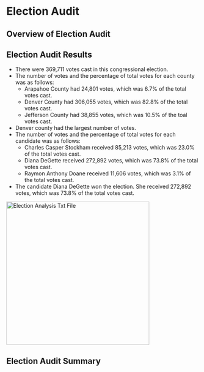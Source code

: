 # Election Audit

## Overview of Election Audit

## Election Audit Results
- There were 369,711 votes cast in this congressional election.
- The number of votes and the percentage of total votes for each county was as follows:
  - Arapahoe County had 24,801 votes, which was 6.7% of the total votes cast.
  - Denver County had 306,055 votes, which was 82.8% of the total votes cast.
  - Jefferson County had 38,855 votes, which was 10.5% of the toal votes cast.
- Denver county had the largest number of votes.
- The number of votes and the percentage of total votes for each candidate was as follows:
  - Charles Casper Stockham received 85,213 votes, which was 23.0% of the total votes cast.
  - Diana DeGette received 272,892 votes, which was 73.8% of the total votes cast.
  - Raymon Anthony Doane received 11,606 votes, which was 3.1% of the total votes cast.
- The candidate Diana DeGette won the election. She received 272,892 votes, which was 73.8% of the total votes cast.

<img width="374" alt="Election Analysis Txt File" src="https://user-images.githubusercontent.com/88804543/132061141-42cec2fb-2500-4244-92ab-2e27d51a0b3b.png">


## Election Audit Summary
